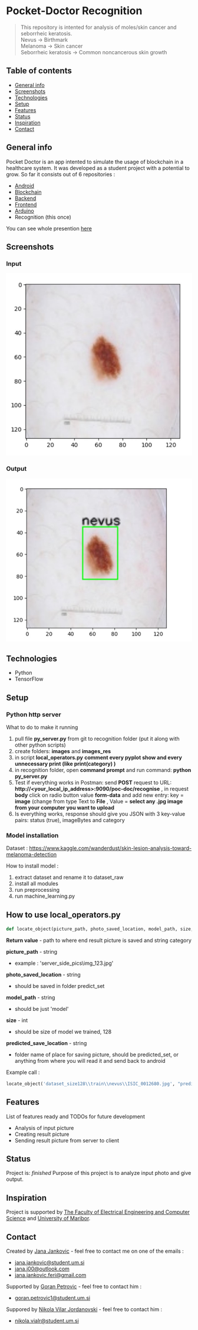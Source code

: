 # Pocket-Doctor Recognition
> This repository is intented for analysis of moles/skin cancer and seborrheic keratosis.</br> 
Nevus -> Birthmark<br/>
Melanoma -> Skin cancer<br/>
Seborrheic keratosis -> Common noncancerous skin growth

## Table of contents
* [General info](#general-info)
* [Screenshots](#screenshots)
* [Technologies](#technologies)
* [Setup](#setup)
* [Features](#features)
* [Status](#status)
* [Inspiration](#inspiration)
* [Contact](#contact)

## General info
Pocket Doctor is an app intented to simulate the usage of blockchain in a healthcare system. It was developed as a student project with a potential to grow. So far it consists out of 6 repositories :
* [Android](https://github.com/JanaJankovic/poc-doc-android)
* [Blockchain](https://github.com/PetrovicGoran/poc-doc-blockchain)
* [Backend](https://github.com/PetrovicGoran/poc-doc-backend)
* [Frontend](https://github.com/PetrovicGoran/poc-doc-frontend)
* [Arduino](https://github.com/JanaJankovic/poc-doc-arduino)
* Recognition (this once)

You can see whole presention [here](https://univerzamb-my.sharepoint.com/:p:/g/personal/jana_jankovic_student_um_si/ETQo1_cbyKlDnSKktxM6_YABnMsRZP8nEeGqBBbXq_wHtg?e=2ceRYw)

## Screenshots
### Input
![Input](https://github.com/JanaJankovic/poc-doc-recognition/blob/master/screenshots/Screenshot_1.jpg)
### Output
![Output](https://github.com/JanaJankovic/poc-doc-recognition/blob/master/screenshots/Screenshot_2.jpg)

## Technologies
* Python 
* TensorFlow 

## Setup
### Python http server
What to do to make it running
1. pull file <b>py_server.py</b> from git to recognition folder (put it along with other python scripts)<br/>
2. create folders: <b>images</b> and <b>images_res</b><br/>
3. in script <b>local_operators.py</b> <b>comment every pyplot show and every unnecessary print (like print(category) )</b>
3. in recognition folder, open <b>command prompt</b> and run command: <b>python py_server.py</b><br/>
4. Test if everything works in Postman: send <b>POST</b> request to URL: <b>http://<your_local_ip_address>:9090/poc-doc/recognise</b>  , in request <b>body</b> click on radio button value <b>form-data</b> and add new entry: key = <b>image</b> (change from type Text to <b>File</b> , Value = <b>select any .jpg image from your computer you want to upload</b><br/>
5. Is everything works, response should give you JSON with 3 key-value pairs: status (true), imageBytes and category

### Model installation 
Dataset : https://www.kaggle.com/wanderdust/skin-lesion-analysis-toward-melanoma-detection<br/>

How to install model :
1. extract dataset and rename it to dataset_raw<br/>
2. install all modules<br/>
3. run preprocessing<br/>
4. run machine_learning.py<br/>

## How to use local_operators.py
```python
def locate_object(picture_path, photo_saved_location, model_path, size, predicted_save_location)
```
**Return value** - path to where end result picture is saved and string category<br/>

**picture_path** - string <br/>
* example : 'server_side_pics\\img_123.jpg'<br/>

**photo_saved_location** - string<br/>
* should be saved in folder predict_set<br/>

**model_path** - string<br/>
* should be just 'model'<br/>

**size** - int<br/>
* should be size of model we trained, 128<br/>

**predicted_save_location** - string<br/>
* folder name of place for saving picture, should be predicted_set, or anything from where you will read it and send back to android</br>

Example call : 
```python
locate_object('dataset_size128\\train\\nevus\\ISIC_0012680.jpg', "predict_set", "model", 128, "predicted_set")
```

## Features
List of features ready and TODOs for future development
* Analysis of input picture
* Creating result picture
* Sending result picture from server to client

## Status
Project is: _finished_
Purpose of this project is to analyze input photo and give output.

## Inspiration
Project is supported by [The Faculty of Electrical Engineering and Computer Science](https://feri.um.si/) and [University of Maribor](https://www.um.si/Strani/default.aspx).

## Contact
Created by [Jana Jankovic](https://github.com/JanaJankovic) - feel free to contact me on one of the emails :
* jana.jankovic@student.um.si
* jana.j00@outlook.com
* jana.jankovic.feri@gmail.com

Supported by [Goran Petrovic](https://github.com/PetrovicGoran) - feel free to contact him :
* goran.petrovic1@student.um.si

Suppored by [Nikola Vilar Jordanovski](https://github.com/NikolaVilar) - feel free to contact him :
* nikola.vialr@student.um.si
